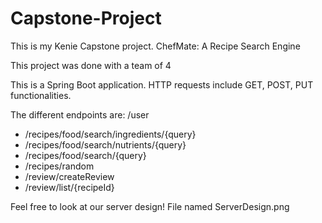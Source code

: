 # Capstone-Project

This is my Kenie Capstone project. ChefMate: A Recipe Search Engine

This project was done with a team of 4

This is a Spring Boot application. HTTP requests include GET, POST, PUT functionalities.

The different endpoints are: /user
- /recipes/food/search/ingredients/{query}
- /recipes/food/search/nutrients/{query}
- /recipes/food/search/{query}
- /recipes/random
- /review/createReview
- /review/list/{recipeId}

Feel free to look at our server design! File named ServerDesign.png
